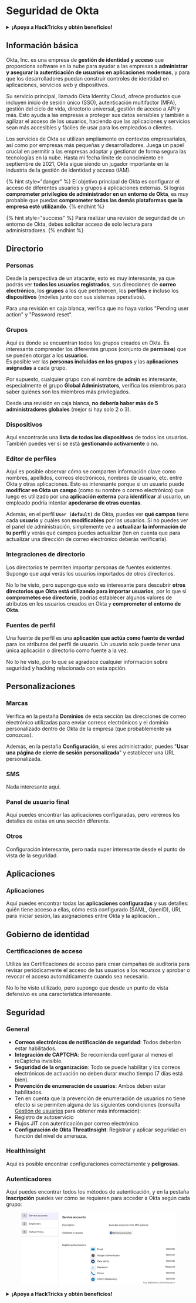 # Seguridad de Okta

<details>

<summary><strong>¡Apoya a HackTricks y obtén beneficios!</strong></summary>

* Si quieres ver a tu **empresa anunciada en HackTricks** o si quieres acceder a la **última versión de PEASS o descargar HackTricks en PDF**, consulta los [**PLANES DE SUSCRIPCIÓN**](https://github.com/sponsors/carlospolop).
* Obtén [**productos oficiales de PEASS y HackTricks**](https://peass.creator-spring.com).
* Descubre [**The PEASS Family**](https://opensea.io/collection/the-peass-family), nuestra colección exclusiva de [**NFTs**](https://opensea.io/collection/the-peass-family).
* **Únete al** 💬 [**grupo de Discord**](https://discord.gg/hRep4RUj7f) o al [**grupo de Telegram**](https://t.me/peass) o **sígueme** en **Twitter** 🐦 [**@carlospolopm**](https://twitter.com/carlospolopm).

* **Comparte tus trucos de hacking enviando PRs a los repositorios de** [**HackTricks**](https://github.com/carlospolop/hacktricks) y [**HackTricks Cloud**](https://github.com/carlospolop/hacktricks-cloud) en GitHub.

</details>

## Información básica

Okta, Inc. es una empresa de **gestión de identidad y acceso** que proporciona software en la nube para ayudar a las empresas a **administrar y asegurar la autenticación de usuarios en aplicaciones modernas**, y para que los desarrolladores puedan construir controles de identidad en aplicaciones, servicios web y dispositivos.

Su servicio principal, llamado Okta Identity Cloud, ofrece productos que incluyen inicio de sesión único (SSO), autenticación multifactor (MFA), gestión del ciclo de vida, directorio universal, gestión de acceso a API y más. Esto ayuda a las empresas a proteger sus datos sensibles y también a agilizar el acceso de los usuarios, haciendo que las aplicaciones y servicios sean más accesibles y fáciles de usar para los empleados o clientes.

Los servicios de Okta se utilizan ampliamente en contextos empresariales, así como por empresas más pequeñas y desarrolladores. Juega un papel crucial en permitir a las empresas adoptar y gestionar de forma segura las tecnologías en la nube. Hasta mi fecha límite de conocimiento en septiembre de 2021, Okta sigue siendo un jugador importante en la industria de la gestión de identidad y acceso (IAM).

{% hint style="danger" %}
El objetivo principal de Okta es configurar el acceso de diferentes usuarios y grupos a aplicaciones externas. Si logras **comprometer privilegios de administrador en un entorno de Okta**, es muy probable que puedas **comprometer todas las demás plataformas que la empresa esté utilizando**.
{% endhint %}

{% hint style="success" %}
Para realizar una revisión de seguridad de un entorno de Okta, debes solicitar acceso de solo lectura para administradores.
{% endhint %}

## Directorio

### Personas

Desde la perspectiva de un atacante, esto es muy interesante, ya que podrás ver **todos los usuarios registrados**, sus direcciones de **correo electrónico**, los **grupos** a los que pertenecen, los **perfiles** e incluso los **dispositivos** (móviles junto con sus sistemas operativos).

Para una revisión en caja blanca, verifica que no haya varios "Pending user action" y "Password reset".

### Grupos

Aquí es donde se encuentran todos los grupos creados en Okta. Es interesante comprender los diferentes grupos (conjunto de **permisos**) que se pueden otorgar a los **usuarios**.\
Es posible ver las **personas incluidas en los grupos** y las **aplicaciones asignadas** a cada grupo.

Por supuesto, cualquier grupo con el nombre de **admin** es interesante, especialmente el grupo **Global Administrators**, verifica los miembros para saber quiénes son los miembros más privilegiados.

Desde una revisión en caja blanca, **no debería haber más de 5 administradores globales** (mejor si hay solo 2 o 3).

### Dispositivos

Aquí encontrarás una **lista de todos los dispositivos** de todos los usuarios. También puedes ver si se está **gestionando activamente** o no.

### Editor de perfiles

Aquí es posible observar cómo se comparten información clave como nombres, apellidos, correos electrónicos, nombres de usuario, etc. entre Okta y otras aplicaciones. Esto es interesante porque si un usuario puede **modificar en Okta un campo** (como su nombre o correo electrónico) que luego es utilizado por una **aplicación externa** para **identificar** al usuario, un empleado podría intentar **apoderarse de otras cuentas**.

Además, en el perfil **`User (default)`** de Okta, puedes ver **qué campos** tiene cada **usuario** y cuáles son **modificables** por los usuarios. Si no puedes ver el panel de administración, simplemente ve a **actualizar la información de tu perfil** y verás qué campos puedes actualizar (ten en cuenta que para actualizar una dirección de correo electrónico deberás verificarla).

### Integraciones de directorio

Los directorios te permiten importar personas de fuentes existentes. Supongo que aquí verás los usuarios importados de otros directorios.

No lo he visto, pero supongo que esto es interesante para descubrir **otros directorios que Okta está utilizando para importar usuarios**, por lo que si **comprometes ese directorio**, podrías establecer algunos valores de atributos en los usuarios creados en Okta y **comprometer el entorno de Okta**.

### Fuentes de perfil

Una fuente de perfil es una **aplicación que actúa como fuente de verdad** para los atributos del perfil de usuario. Un usuario solo puede tener una única aplicación o directorio como fuente a la vez.

No lo he visto, por lo que se agradece cualquier información sobre seguridad y hacking relacionada con esta opción.

## Personalizaciones

### Marcas

Verifica en la pestaña **Dominios** de esta sección las direcciones de correo electrónico utilizadas para enviar correos electrónicos y el dominio personalizado dentro de Okta de la empresa (que probablemente ya conozcas).

Además, en la pestaña **Configuración**, si eres administrador, puedes "**Usar una página de cierre de sesión personalizada**" y establecer una URL personalizada.

### SMS

Nada interesante aquí.

### Panel de usuario final

Aquí puedes encontrar las aplicaciones configuradas, pero veremos los detalles de estas en una sección diferente.

### Otros

Configuración interesante, pero nada super interesante desde el punto de vista de la seguridad.

## Aplicaciones

### Aplicaciones

Aquí puedes encontrar todas las **aplicaciones configuradas** y sus detalles: quién tiene acceso a ellas, cómo está configurado (SAML, OpenID), URL para iniciar sesión, las asignaciones entre Okta y la aplicación...

## Gobierno de identidad

### Certificaciones de acceso

Utiliza las Certificaciones de acceso para crear campañas de auditoría para revisar periódicamente el acceso de tus usuarios a los recursos y aprobar o revocar el acceso automáticamente cuando sea necesario.

No lo he visto utilizado, pero supongo que desde un punto de vista defensivo es una característica interesante.

## Seguridad

### General

* **Correos electrónicos de notificación de seguridad**: Todos deberían estar habilitados.
* **Integración de CAPTCHA**: Se recomienda configurar al menos el reCaptcha invisible.
* **Seguridad de la organización**: Todo se puede habilitar y los correos electrónicos de activación no deben durar mucho tiempo (7 días está bien).
* **Prevención de enumeración de usuarios**: Ambos deben estar habilitados.
* Ten en cuenta que la prevención de enumeración de usuarios no tiene efecto si se permiten alguna de las siguientes condiciones (consulta [Gestión de usuarios](https://help.okta.com/oie/en-us/Content/Topics/users-groups-profiles/usgp-main.htm) para obtener más información):
* Registro de autoservicio
* Flujos JIT con autenticación por correo electrónico
* **Configuración de Okta ThreatInsight**: Registrar y aplicar seguridad en función del nivel de amenaza.
### HealthInsight

Aquí es posible encontrar configuraciones correctamente y **peligrosas**.

### Autenticadores

Aquí puedes encontrar todos los métodos de autenticación, y en la pestaña **Inscripción** puedes ver cómo se requieren para acceder a Okta según cada grupo:

<figure><img src="../.gitbook/assets/image (21).png" alt=""><figcaption></figcaption></figure>

<details>

<summary><strong>¡Apoya a HackTricks y obtén beneficios!</strong></summary>

* Si quieres ver tu **empresa anunciada en HackTricks** o si quieres acceder a la **última versión de PEASS o descargar HackTricks en PDF**, consulta los [**PLANES DE SUSCRIPCIÓN**](https://github.com/sponsors/carlospolop).
* Obtén el [**oficial PEASS & HackTricks swag**](https://peass.creator-spring.com)
* Descubre [**The PEASS Family**](https://opensea.io/collection/the-peass-family), nuestra colección exclusiva de [**NFTs**](https://opensea.io/collection/the-peass-family)
* **Únete al** 💬 [**grupo de Discord**](https://discord.gg/hRep4RUj7f) o al [**grupo de Telegram**](https://t.me/peass) o **sígueme** en **Twitter** 🐦 [**@carlospolopm**](https://twitter.com/carlospolopm)**.**
* **Comparte tus trucos de hacking enviando PRs a los repositorios de** [**HackTricks**](https://github.com/carlospolop/hacktricks) y [**HackTricks Cloud**](https://github.com/carlospolop/hacktricks-cloud) github.

</details>
